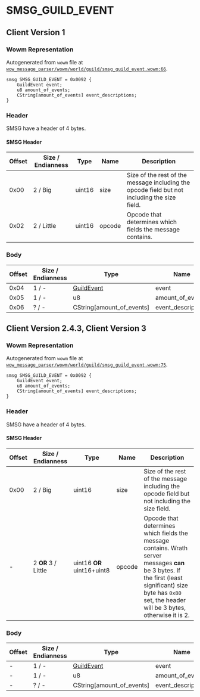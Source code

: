# SMSG_GUILD_EVENT

## Client Version 1

### Wowm Representation

Autogenerated from `wowm` file at [`wow_message_parser/wowm/world/guild/smsg_guild_event.wowm:66`](https://github.com/gtker/wow_messages/tree/main/wow_message_parser/wowm/world/guild/smsg_guild_event.wowm#L66).
```rust,ignore
smsg SMSG_GUILD_EVENT = 0x0092 {
    GuildEvent event;
    u8 amount_of_events;
    CString[amount_of_events] event_descriptions;
}
```
### Header

SMSG have a header of 4 bytes.

#### SMSG Header

| Offset | Size / Endianness | Type   | Name   | Description |
| ------ | ----------------- | ------ | ------ | ----------- |
| 0x00   | 2 / Big           | uint16 | size   | Size of the rest of the message including the opcode field but not including the size field.|
| 0x02   | 2 / Little        | uint16 | opcode | Opcode that determines which fields the message contains.|

### Body

| Offset | Size / Endianness | Type | Name | Description | Comment |
| ------ | ----------------- | ---- | ---- | ----------- | ------- |
| 0x04 | 1 / - | [GuildEvent](guildevent.md) | event |  |  |
| 0x05 | 1 / - | u8 | amount_of_events |  |  |
| 0x06 | ? / - | CString[amount_of_events] | event_descriptions |  |  |

## Client Version 2.4.3, Client Version 3

### Wowm Representation

Autogenerated from `wowm` file at [`wow_message_parser/wowm/world/guild/smsg_guild_event.wowm:75`](https://github.com/gtker/wow_messages/tree/main/wow_message_parser/wowm/world/guild/smsg_guild_event.wowm#L75).
```rust,ignore
smsg SMSG_GUILD_EVENT = 0x0092 {
    GuildEvent event;
    u8 amount_of_events;
    CString[amount_of_events] event_descriptions;
}
```
### Header

SMSG have a header of 4 bytes.

#### SMSG Header

| Offset | Size / Endianness | Type   | Name   | Description |
| ------ | ----------------- | ------ | ------ | ----------- |
| 0x00   | 2 / Big           | uint16 | size   | Size of the rest of the message including the opcode field but not including the size field.|
| -      | 2 **OR** 3 / Little| uint16 **OR** uint16+uint8 | opcode | Opcode that determines which fields the message contains. Wrath server messages **can** be 3 bytes. If the first (least significant) size byte has `0x80` set, the header will be 3 bytes, otherwise it is 2. |

### Body

| Offset | Size / Endianness | Type | Name | Description | Comment |
| ------ | ----------------- | ---- | ---- | ----------- | ------- |
| - | 1 / - | [GuildEvent](guildevent.md) | event |  |  |
| - | 1 / - | u8 | amount_of_events |  |  |
| - | ? / - | CString[amount_of_events] | event_descriptions |  |  |

